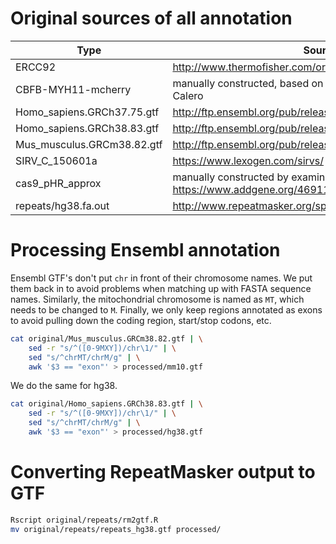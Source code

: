 # Original sources of all annotation

__Type__ | __Source__
--- | ---
ERCC92  |   http://www.thermofisher.com/order/catalog/product/4456739
CBFB-MYH11-mcherry  |   manually constructed, based on information from Fernando Calero
Homo_sapiens.GRCh37.75.gtf  |	http://ftp.ensembl.org/pub/release-75/gtf/homo_sapiens/
Homo_sapiens.GRCh38.83.gtf  |	http://ftp.ensembl.org/pub/release-83/gtf/homo_sapiens/
Mus_musculus.GRCm38.82.gtf  |	http://ftp.ensembl.org/pub/release-82/gtf/mus_musculus/
SIRV_C_150601a  |	https://www.lexogen.com/sirvs/
cas9_pHR_approx |   manually constructed by examining Cas9-coding domain in https://www.addgene.org/46911/
repeats/hg38.fa.out |	http://www.repeatmasker.org/species/hg.html

# Processing Ensembl annotation

Ensembl GTF's don't put `chr` in front of their chromosome names.
We put them back in to avoid problems when matching up with FASTA sequence names.
Similarly, the mitochondrial chromosome is named as `MT`, which needs to be changed to `M`.
Finally, we only keep regions annotated as exons to avoid pulling down the coding region, start/stop codons, etc.

```sh
cat original/Mus_musculus.GRCm38.82.gtf | \
    sed -r "s/^([0-9MXY])/chr\1/" | \
    sed "s/^chrMT/chrM/g" | \
    awk '$3 == "exon"' > processed/mm10.gtf
```

We do the same for hg38.

```sh
cat original/Homo_sapiens.GRCh38.83.gtf | \
    sed -r "s/^([0-9MXY])/chr\1/" | \
    sed "s/^chrMT/chrM/g" | \
    awk '$3 == "exon"' > processed/hg38.gtf
```

# Converting RepeatMasker output to GTF

```sh
Rscript original/repeats/rm2gtf.R
mv original/repeats/repeats_hg38.gtf processed/
```
